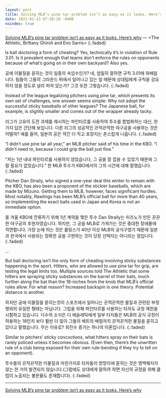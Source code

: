 ```yaml
---
layout: post
title: Solving MLB’s pine tar problem isn’t as easy as it looks. Here’s why
date: 2021-01-13 07:28:28 -0400
noindex: true
---
```


[Solving MLB’s pine tar problem isn’t as easy as it looks. Here’s why](https://theathletic.com/2319591/2021/01/13/mlb-pine-tar-problem/) &mdash; <The Athletic, Brittany Ghiroli and Eno Sarris>
{:.faded}

Is ball doctoring a form of cheating? Yes, technically it’s in violation of Rule 3.01. Is it prevalent enough that teams don’t enforce the rules on opponents because of what’s going on in their own backyard? Also yes.

공에 이물질을 묻히는 것이 일종의 속임수인가? 네, 엄밀히 말하면 규칙 3.01에 위배됩니다. 팀들이 그들의 그라운드 뒤에서 일어나고 있는 일 때문에 상대팀에게 규칙을 강요하지 않을 정도로 널리 퍼져 있는가? 그것 또한 그렇습니다.
{:.faded}

Instead of the league legalizing pitchers using pine tar, which presents its own set of challenges, one answer seems simple: Why not adopt the successful sticky baseballs of other leagues? The Japanese ball, for example, is slightly smaller and comes out of the wrapper already tacky.

리그가 고유의 도전 과제를 제시하는 파인타르를 사용하여 투수를 합법화하는 대신, 한 가지 답은 간단해 보입니다. 다른 리그의 성공적인 끈적끈적한 야구공을 사용하는 것은 어떨까? 예를 들어, 일본의 공은 약간 더 작고 포장지는 촌스럽게 나옵니다.
{:.faded}

“I didn’t use pine tar all year,” an MLB pitcher said of his time in the KBO. “I didn’t need to, because I could grip the ball just fine.”

"저는 1년 내내 파인타르를 사용하지 않았습니다, 그 공을 잘 잡을 수 있었기 때문에 그럴 필요가 없었습니다." 한 MLB 투수가 KBO에서의 그의 시간에 대해 말했습니다.
{:.faded}

Pitcher Dan Straily, who signed a one-year deal this winter to remain with the KBO, has also been a proponent of the stickier baseballs, which are made by Mizuno. Getting them to MLB, however, faces significant hurdles. Most notably, Rawlings has been MLB’s official ball for more than 40 years, so implementing the exact balls used in Japan and Korea is not an immediate option.

올 겨울 KBO에 잔류하기 위해 1년 계약을 맺은 투수 Dan Straily는 미즈노가 만든 끈끈한 야구공의 후원자였습니다. 하지만, 그 공을 MLB로 가져가는 것은 중대한 장애물에 직면합니다. 가장 눈에 띄는 것은 롤링스가 40년 이상 MLB의 공식구였기 때문에 일본과 한국에서 사용되는 정확한 공을 구현하는 것이 당장 선택지는 아니라는 점입니다.
{:.faded}

...

But ball doctoring isn’t the only form of cheating involving sticky substances happening in the sport. Hitters, who are allowed to use pine tar for grip, are testing the legal limits too. Multiple sources told The Athletic that some hitters are spraying sticky substances on the barrel of their bats, much further along the bat than the 18-inches from the knob that MLB’s official rules allow. For what reason? Increased backspin is one theory. Potential distance is another.

하지만 공에 이물질을 묻히는것이 스포츠에서 일어나는 끈적끈적한 물질과 관련된 부정 행위의 유일한 형태는 아닙니다. 그립을 위해 파인타르를 사용하는 타자도 규정 제한을 시험하고 있습니다. 다수의 소식은 디 애슬레틱에게 일부 타자들은 MLB의 공식 규정이 허용하는 18인치 보다 훨씬 더 많이 그들의 배트의 배럴까지 끈적끈적한 물질을 묻히고 있다고 말했습니다. 무슨 이유로? 회전수 증가는 하나의 이론입니다.
{:.faded}

Similar to pitchers’ sticky concoctions, what hitters spray on their bats is rarely policed unless it becomes obvious. (Even then, there’s the unwritten rule of a club being exposed for their own rule-bending if they try to tell on an opponent).

투수들의 끈적끈적한 이물질과 마찬가지로 타자들이 방망이에 묻히는 것은 명백해지지 않는 한 거의 발견되지 않습니다.(그럼에도 상대에게 말하려 하면 자신의 규정을 위해 클럽이 노출되는 불문율도 존재합니다).
{:.faded}

---

[Solving MLB’s pine tar problem isn’t as easy as it looks. Here’s why](https://numberblackh.github.io/story/2021-01-13-Solving-MLB-s-pine-tar-problem-isn-t-as-easy-as-it-looks.-Here-s-why/)
